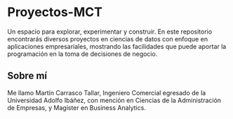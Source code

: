# Proyectos-MCT
Un espacio para explorar, experimentar y construir. En este repositorio encontrarás diversos proyectos en ciencias de datos con enfoque en aplicaciones empresariales, mostrando las facilidades que puede aportar la programación en la toma de decisiones de negocio.

## Sobre mí
Me llamo Martín Carrasco Tallar, Ingeniero Comercial egresado de la Universidad Adolfo Ibáñez, con mención en Ciencias de la Administración de Empresas, y Magíster en Business Analytics.